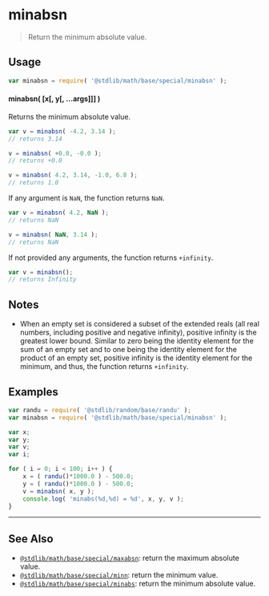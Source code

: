 <!--

@license Apache-2.0

Copyright (c) 2018 The Stdlib Authors.

Licensed under the Apache License, Version 2.0 (the "License");
you may not use this file except in compliance with the License.
You may obtain a copy of the License at

   http://www.apache.org/licenses/LICENSE-2.0

Unless required by applicable law or agreed to in writing, software
distributed under the License is distributed on an "AS IS" BASIS,
WITHOUT WARRANTIES OR CONDITIONS OF ANY KIND, either express or implied.
See the License for the specific language governing permissions and
limitations under the License.

-->

# minabsn

> Return the minimum absolute value.

<!-- Section to include introductory text. Make sure to keep an empty line after the intro `section` element and another before the `/section` close. -->

<section class="intro">

</section>

<!-- /.intro -->

<!-- Package usage documentation. -->

<section class="usage">

## Usage

```javascript
var minabsn = require( '@stdlib/math/base/special/minabsn' );
```

#### minabsn( \[x\[, y\[, ...args]]] )

Returns the minimum absolute value.

```javascript
var v = minabsn( -4.2, 3.14 );
// returns 3.14

v = minabsn( +0.0, -0.0 );
// returns +0.0

v = minabsn( 4.2, 3.14, -1.0, 6.8 );
// returns 1.0
```

If any argument is `NaN`, the function returns `NaN`.

```javascript
var v = minabsn( 4.2, NaN );
// returns NaN

v = minabsn( NaN, 3.14 );
// returns NaN
```

If not provided any arguments, the function returns `+infinity`.

```javascript
var v = minabsn();
// returns Infinity
```

</section>

<!-- /.usage -->

<!-- Package usage notes. Make sure to keep an empty line after the `section` element and another before the `/section` close. -->

<section class="notes">

## Notes

-   When an empty set is considered a subset of the extended reals (all real numbers, including positive and negative infinity), positive infinity is the greatest lower bound. Similar to zero being the identity element for the sum of an empty set and to one being the identity element for the product of an empty set, positive infinity is the identity element for the minimum, and thus, the function returns `+infinity`.

</section>

<!-- /.notes -->

<!-- Package usage examples. -->

<section class="examples">

## Examples

<!-- eslint no-undef: "error" -->

```javascript
var randu = require( '@stdlib/random/base/randu' );
var minabsn = require( '@stdlib/math/base/special/minabsn' );

var x;
var y;
var v;
var i;

for ( i = 0; i < 100; i++ ) {
    x = ( randu()*1000.0 ) - 500.0;
    y = ( randu()*1000.0 ) - 500.0;
    v = minabsn( x, y );
    console.log( 'minabs(%d,%d) = %d', x, y, v );
}
```

</section>

<!-- /.examples -->

<!-- Section to include cited references. If references are included, add a horizontal rule *before* the section. Make sure to keep an empty line after the `section` element and another before the `/section` close. -->

<section class="references">

</section>

<!-- /.references -->

<!-- Section for related `stdlib` packages. Do not manually edit this section, as it is automatically populated. -->

<section class="related">

* * *

## See Also

-   <span class="package-name">[`@stdlib/math/base/special/maxabsn`][@stdlib/math/base/special/maxabsn]</span><span class="delimiter">: </span><span class="description">return the maximum absolute value.</span>
-   <span class="package-name">[`@stdlib/math/base/special/minn`][@stdlib/math/base/special/minn]</span><span class="delimiter">: </span><span class="description">return the minimum value.</span>
-   <span class="package-name">[`@stdlib/math/base/special/minabs`][@stdlib/math/base/special/minabs]</span><span class="delimiter">: </span><span class="description">return the minimum absolute value.</span>

</section>

<!-- /.related -->

<!-- Section for all links. Make sure to keep an empty line after the `section` element and another before the `/section` close. -->

<section class="links">

<!-- <related-links> -->

[@stdlib/math/base/special/maxabsn]: https://github.com/stdlib-js/math/tree/main/base/special/maxabsn

[@stdlib/math/base/special/minn]: https://github.com/stdlib-js/math/tree/main/base/special/minn

[@stdlib/math/base/special/minabs]: https://github.com/stdlib-js/math/tree/main/base/special/minabs

<!-- </related-links> -->

</section>

<!-- /.links -->
